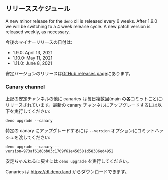 <!-- ## Release Schedule -->
## リリーススケジュール

A new minor release for the `deno` cli is released every 6 weeks. After 1.9.0 we
will be switching to a 4 week release cycle. A new patch version is released
weekly, as necessary.

<!-- The release dates for the upcoming minor releases are: -->
今後のマイナーリリースの日付は:

- 1.9.0: April 13, 2021
- 1.10.0: May 11, 2021
- 1.11.0: June 8, 2021

<!--
Stable releases can be found on the
[GitHub releases page](https://github.com/denoland/deno/releases).
-->
安定バージョンのリリースは[GitHub releases page](https://github.com/denoland/deno/releases)にあります。

### Canary channel

<!--
In addition to the stable channel described above, canaries are released
multiple times daily (for each commit on main). You can upgrade to the latest
canary release by running:
-->
上記の安定チャンネルの他に canaries は毎日複数回(main の各コミットごとに)リリースされています。最新の canary チャンネルにアップグレードするには以下を実行してください:

```
deno upgrade --canary
```

<!-- To update to a specific canary, pass the commit hash in the `--version` option: -->
特定の canary にアップグレードするには `--version` オプションにコミットハッシュを渡してください:

```
deno upgrade --canary --version=973af61d8bb03c1709f61e456581d58386ed4952
```

<!-- To switch back to the stable channel, run `deno upgrade`. -->
安定ちゃんねるに戻すには `deno upgrade` を実行してください。

<!-- Canaries can be downloaded from https://dl.deno.land. -->
Canaries は https://dl.deno.land からダウンロードできます。
